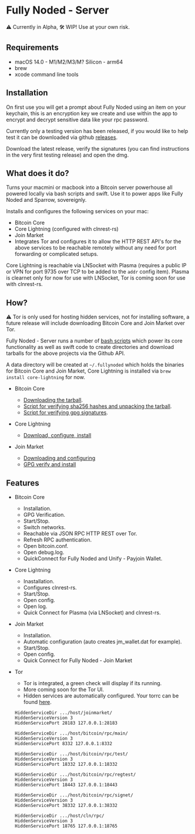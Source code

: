 # Fully Noded - Server
⚠️ Currently in Alpha, 🛠 WIP! Use at your own risk.

## Requirements
- macOS 14.0 - M1/M2/M3/M? Silicon - arm64
- brew
- xcode command line tools

## Installation
On first use you will get a prompt about Fully Noded using an item on your keychain, this is an encryption key we create and use within the app to encrypt and decrypt sensitive data like your rpc password.

Currently only a testing version has been released, if you would like to help test it can be downloaded via github [releases](https://github.com/Fonta1n3/FullyNoded-Server/releases).

Download the latest release, verify the signatures (you can find instructions in the very first testing release) and open the dmg.

## What does it do?
Turns your macmini or macbook into a Bitcoin server powerhouse all powered locally via bash scripts and swift.
Use it to power apps like Fully Noded and Sparrow, sovereignly.

Installs and configures the following services on your mac:
- Bitcoin Core
- Core Lightning (configured with clnrest-rs)
- Join Market
- Integrates Tor and configures it to allow the HTTP REST API's for the above services to be reachable remotely without any need for port forwarding or complicated setups.

Core Lightning is reachable via LNSocket with Plasma (requires a public IP or VPN for port 9735 over TCP to be added to the `addr` config item). Plasma is clearnet only for now for use with LNSocket, Tor is coming soon for use with clnrest-rs.

## How?
⚠️ Tor is only used for hosting hidden services, not for installing software, a future release will include downloading Bitcoin Core and Join Market over Tor.

Fully Noded - Server runs a number of [bash scripts](https://github.com/Fonta1n3/FullyNoded-Server/tree/master/FullyNoded-Server/Scripts) which power its core functionality as well as swift code to create directories and download tarballs for the above projects via the Github API. 

A data directory will be created at `~/.fullynoded` which holds the binaries for Bitcoin Core and Join Market, Core Lightning is installed via `brew install core-lightning` for now.

- Bitcoin Core
    - [Downloading the tarball](https://github.com/Fonta1n3/FullyNoded-Server/blob/master/FullyNoded-Server/Views/TaggedReleasesView.swift).
    - [Script for verifying sha256 hashes and unpacking the tarball](https://github.com/Fonta1n3/FullyNoded-Server/blob/master/FullyNoded-Server/Scripts/InstallBitcoin.command).
    - [Script for verifying gpg signatures](https://github.com/Fonta1n3/FullyNoded-Server/blob/master/FullyNoded-Server/Scripts/Verify.command).
    
- Core Lightning
    - [Download, configure, install](https://github.com/Fonta1n3/FullyNoded-Server/blob/master/FullyNoded-Server/Scripts/InstallLightning.command)
    
- Join Market
    - [Downloading and configuring](https://github.com/Fonta1n3/FullyNoded-Server/blob/master/FullyNoded-Server/Views/JoinMarketTaggedReleases.swift)
    - [GPG verify and install](https://github.com/Fonta1n3/FullyNoded-Server/blob/master/FullyNoded-Server/Scripts/InstallJoinMarket.command)
    
## Features
- Bitcoin Core
    - Installation.
    - GPG Verification.
    - Start/Stop.
    - Switch networks.
    - Reachable via JSON RPC HTTP REST over Tor.
    - Refresh RPC authentication.
    - Open bitcoin.conf.
    - Open debug.log.
    - QuickConnect for Fully Noded and Unify - Payjoin Wallet.
    
- Core Lightning
    - Inastallation.
    - Configures clnrest-rs.
    - Start/Stop.
    - Open config.
    - Open log.
    - Quick Connect for Plasma (via LNSocket) and clnrest-rs.
    
- Join Market
    - Installation.
    - Automatic configuration (auto creates jm_wallet.dat for example).
    - Start/Stop.
    - Open config.
    - Quick Connect for Fully Noded - Join Market
    
- Tor
    - Tor is integrated, a green check will display if its running.
    - More coming soon for the Tor UI.
    - Hidden services are automatically configured. Your torrc can be found [here](https://github.com/Fonta1n3/FullyNoded-Server/blob/master/FullyNoded-Server/Helpers/Torrc.swift).
    ```
    HiddenServiceDir .../host/joinmarket/
    HiddenServiceVersion 3
    HiddenServicePort 28183 127.0.0.1:28183

    HiddenServiceDir .../host/bitcoin/rpc/main/
    HiddenServiceVersion 3
    HiddenServicePort 8332 127.0.0.1:8332

    HiddenServiceDir .../host/bitcoin/rpc/test/
    HiddenServiceVersion 3
    HiddenServicePort 18332 127.0.0.1:18332

    HiddenServiceDir .../host/bitcoin/rpc/regtest/
    HiddenServiceVersion 3
    HiddenServicePort 18443 127.0.0.1:18443

    HiddenServiceDir .../host/bitcoin/rpc/signet/
    HiddenServiceVersion 3
    HiddenServicePort 38332 127.0.0.1:38332
    
    HiddenServiceDir .../host/cln/rpc/
    HiddenServiceVersion 3
    HiddenServicePort 18765 127.0.0.1:18765
    ```
    

    





